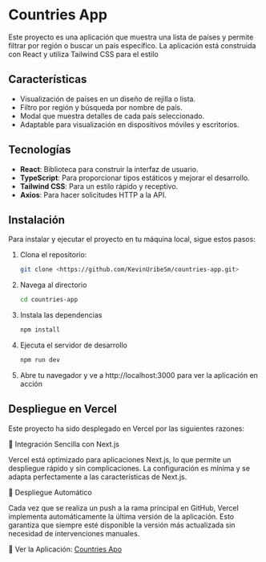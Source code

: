 # Countries App

Este proyecto es una aplicación que muestra una lista de países y permite filtrar por región o buscar un país específico. La aplicación está construida con React y utiliza Tailwind CSS para el estilo

## Características

- Visualización de países en un diseño de rejilla o lista.
- Filtro por región y búsqueda por nombre de país.
- Modal que muestra detalles de cada país seleccionado.
- Adaptable para visualización en dispositivos móviles y escritorios.

## Tecnologías

- **React**: Biblioteca para construir la interfaz de usuario.
- **TypeScript**: Para proporcionar tipos estáticos y mejorar el desarrollo.
- **Tailwind CSS**: Para un estilo rápido y receptivo.
- **Axios**: Para hacer solicitudes HTTP a la API.

## Instalación

Para instalar y ejecutar el proyecto en tu máquina local, sigue estos pasos:

1. Clona el repositorio:
   ```bash
   git clone <https://github.com/KevinUribeSm/countries-app.git>

2. Navega al directorio
    ```bash 
    cd countries-app 

3. Instala las dependencias
    ```bash 
    npm install
    
4. Ejecuta el servidor de desarrollo
    ```bash 
    npm run dev

5. Abre tu navegador y ve a http://localhost:3000 para ver la aplicación en acción

## Despliegue en Vercel

Este proyecto ha sido desplegado en Vercel por las siguientes razones:

🚀 Integración Sencilla con Next.js

Vercel está optimizado para aplicaciones Next.js, lo que permite un despliegue rápido y sin complicaciones. La configuración es mínima y se adapta perfectamente a las características de Next.js.

🔄 Despliegue Automático

Cada vez que se realiza un push a la rama principal en GitHub, Vercel implementa automáticamente la última versión de la aplicación. Esto garantiza que siempre esté disponible la versión más actualizada sin necesidad de intervenciones manuales.

🔗 Ver la Aplicación: [Countries Apo](https://countries-app-five-kappa.vercel.app/)

